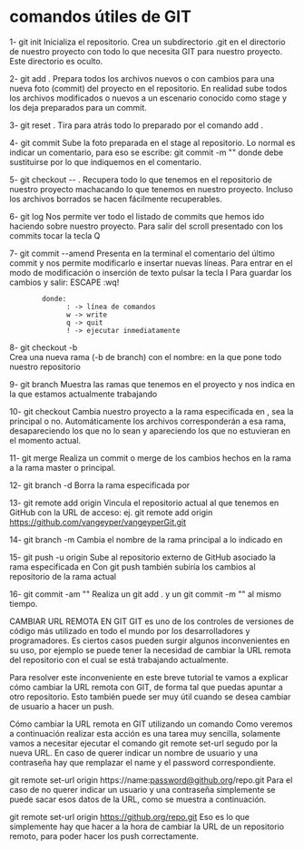 # comandos útiles de GIT

1- git init 
    Inicializa el repositorio.
    Crea un subdirectorio .git en el directorio de nuestro proyecto con todo lo que necesita GIT para nuestro proyecto. 
    Este directorio es oculto.

2- git add .
    Prepara todos los archivos nuevos o con cambios para una nueva foto (commit) del proyecto en el repositorio.
    En realidad sube todos los archivos modificados o nuevos a un escenario conocido como stage y los deja preparados para un commit.

3- git reset .
    Tira para atrás todo lo preparado por el comando add . 

4- git commit
    Sube la foto preparada en el stage al repositorio.
    Lo normal es indicar un comentario, para eso se escribe:  git commit -m "<comentario>"
        donde <comentario> debe sustituirse por lo que indiquemos en el comentario.
    
5- git checkout -- .
    Recupera todo lo que tenemos en el repositorio de nuestro proyecto machacando lo que tenemos en nuestro proyecto.
    Incluso los archivos borrados se hacen fácilmente recuperables.

6- git log
    Nos permite ver todo el listado de commits que hemos ido haciendo sobre nuestro proyecto.
    Para salir del scroll presentado con los commits tocar la tecla Q

7- git commit --amend
    Presenta en la terminal el comentario del último commit y nos permite modificarlo e insertar nuevas líneas.
    Para entrar en el modo de modificación o inserción de texto pulsar la tecla I
    Para guardar los cambios y salir:
        ESCAPE
        :wq!

            donde: 
                  : -> línea de comandos
                  w -> write
                  q -> quit
                  ! -> ejecutar inmediatamente

8- git checkout -b <rama>            
    Crea una nueva rama (-b de branch) con el nombre: <rama> en la que pone todo nuestro repositorio

9- git branch
    Muestra las ramas que tenemos en el proyecto y nos indica en la que estamos actualmente trabajando

10- git checkout <rama>
    Cambia nuestro proyecto a la rama especificada en <rama>, sea la principal o no.
    Automáticamente los archivos corresponderán a esa rama, desapareciendo los que no lo sean y apareciendo los que no estuvieran en el momento actual.

11- git merge <rama>
    Realiza un commit o merge de los cambios hechos en la rama a la rama master o principal.

12- git branch -d <rama>
    Borra la rama especificada por <rama>

13- git remote add origin <url remota>
    Vincula el repositorio actual al que tenemos en GitHub con la URL de acceso: <url remota>
    ej. git remote add origin https://github.com/vangeyper/vangeyperGit.git

14- git branch -m <NuevoNombre>
    Cambia el nombre de la rama principal a lo indicado en <NuevoNombre>

15- git push -u origin <rama>
    Sube al repositorio externo de GitHub asociado la rama especificada en <rama>
    Con git push también subiría los cambios al repositorio de la rama actual      

16- git commit -am "<comentario>"
    Realiza un git add .   y un git commit -m "<comentario>" al mismo tiempo.

CAMBIAR URL REMOTA EN GIT
GIT es uno de los controles de versiones de código más utilizado en todo el mundo por los desarrolladores y programadores. Es ciertos casos pueden surgir algunos inconvenientes en su uso, por ejemplo se puede tener la necesidad de cambiar la URL remota del repositorio con el cual se está trabajando actualmente.

Para resolver este inconveniente en este breve tutorial te vamos a explicar cómo cambiar la URL remota con GIT, de forma tal que puedas apuntar a otro repositorio. Esto también puede ser muy útil cuando se desea cambiar de usuario a hacer un push.
    
Cómo cambiar la URL remota en GIT utilizando un comando
Como veremos a continuación realizar esta acción es una tarea muy sencilla, solamente vamos a necesitar ejecutar el comando git remote set-url segudo por la nueva URL. En caso de querer indicar un nombre de usuario y una contraseña hay que remplazar el name y el password correspondiente.


git remote set-url origin https://name:password@github.org/repo.git
Para el caso de no querer indicar un usuario y una contraseña simplemente se puede sacar esos datos de la URL, como se muestra a continuación.


git remote set-url origin https://github.org/repo.git
Eso es lo que simplemente hay que hacer a la hora de cambiar la URL de un repositorio remoto, para poder hacer los push correctamente.





    

